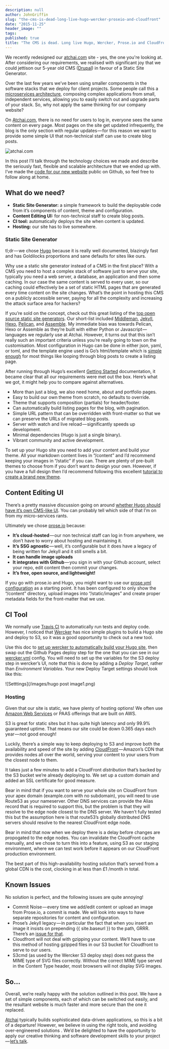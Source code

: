 ```yaml
---
description: null
author: JohnGriffin
slug: "the-cms-is-dead-long-live-hugo-wercker-proseio-and-cloudfront"
date: "2015-11-25"
header_image: ""
tags: 
published: true
title: "The CMS is dead. Long live Hugo, Wercker, Prose.io and CloudFront"
---
```


We recently redesigned our [atchai.com](http://atchai.com/) site - yes, the one you're looking at. After considering our requirements, we realised with significant joy that we could jettison our 5-year old CMS ([Drupal](https://www.drupal.org/)) in favour of a Static Site Generator.

Over the last few years we’ve been using smaller components in the software stacks that we deploy for client projects. Some people call this a [microservices architecture](https://en.wikipedia.org/wiki/Microservices), composing complex applications from small, independent services, allowing you to easily switch out and upgrade parts of your stack. So, why not apply the same thinking for our company website?

On [Atchai.com](http://atchai.com/), there is no need for users to log in, everyone sees the same content on every page. Most pages on the site get updated infrequently, the blog is the only section with regular updates — for this reason we want to provide some simple UI that non-technical staff can use to create blog posts.

![atchai.com](/images/Screen%20Shot%202015-11-25%20at%2015.26.04.png)

In this post I’ll talk through the technology choices we made and describe the seriously fast, flexible and scalable architecture that we ended up with. I’ve made the [code for our new website](https://github.com/atchai/atchai-hugo) public on Github, so feel free to follow along at home.

## What do we need?

* **Static Site Generator:** a simple framework to build the deployable code from it’s components of content, theme and configuration.
* **Content Editing UI:** for non-technical staff to create blog posts.
* **CI tool:** automatically deploys the site when content is updated.
* **Hosting:** our site has to live somewhere.

### Static Site Generator

tl;dr — we chose [Hugo](https://gohugo.io/) because it is really well documented, blazingly fast and has Goldilocks proportions and sane defaults for sites like ours.

Why use a static site generator instead of a CMS in the first place? With a CMS you need to host a complex stack of software just to serve your site, typically you need a web server, a database, an application and then some caching. In our case the same content is served to every user, so our caching could effectively be a set of static HTML pages that are generated every time content on the site changes. What’s the point in hosting this CMS on a publicly accessible server, paying for all the complexity and increasing the attack surface area for hackers?

If you’re sold on the concept, check out this great listing of the [top open source static site generators](https://www.staticgen.com/). Our short-list included [Middleman](https://middlemanapp.com/), [Jekyll](http://jekyllrb.com/), [Hexo](https://hexo.io/), [Pelican](http://blog.getpelican.com/), and [Assemble](http://assemble.io/). My immediate bias was towards Pelican, Hexo or Assemble as they’re built with either Python or Javascript — languages we regularly use at Atchai. However, it turns out that this isn’t really such an important criteria unless you’re really going to town on the customisation. Most configuration in Hugo can be done in either json, yaml, or toml, and the template engine used is Go’s html/template which is [simple enough](https://gohugo.io/templates/functions/) for most things like looping through blog posts to create a listing page.

After running through Hugo’s excellent [Getting Started](https://gohugo.io/overview/introduction/) documentation, it became clear that all our requirements were met out the box. Here’s what we got, it might help you to compare against alternatives.

* More than just a blog, we also need home, about and portfolio pages.
* Easy to build our own theme from scratch, no defaults to override.
* Theme that supports composition (partials) for header/footer.
* Can automatically build listing pages for the blog, with pagination.
* Simple URL pattern that can be overridden with front-matter so that we can preserve the URLs of migrated blog posts.
* Server with watch and live reload — significantly speeds up development.
* Minimal dependencies (Hugo is just a single binary).
* Vibrant community and active development.

To set up your Hugo site you need to add your content and build your theme. All your markdown content lives in “/content” and I’d recommend keeping your images in “/static” if you can. There are plenty of pre-built themes to choose from if you don’t want to design your own. However, if you have a full design then I’d recommend following this excellent [tutorial to create a brand new theme](http://www.humboldtux.net/sbcb-demo/post/post-01/).

## Content Editing UI

There’s a pretty massive discussion going on around [whether Hugo should have it’s own CMS-like UI](https://discuss.gohugo.io/t/web-based-editor/155/22). You can probably tell which side of that I’m on from my micro-services rants.

Ultimately we chose [prose.io](http://prose.io/) because:

* **It’s cloud-hosted** — our non technical staff can log in from anywhere, we don’t have to worry about hosting and maintaining it.
* **It’s SSG agnostic** — well, it’s configurable but it does have a legacy of being written for Jekyll and it still smells a bit.
* **It can handle image uploads**
* **It integrates with Github** — you sign in with your Github account, select your repo, edit content then commit your changes.
* **It’s free, open source, and lightweight!**

If you go with prose.io and Hugo, you might want to use our [prose.yml configuration](https://github.com/atchai/atchai-hugo/blob/master/_prose.yml) as a starting point. It has been configured to only show the “/content” directory, upload images into “/static/images” and create proper metadata fields for the front-matter that we use.

## CI Tool

We normally use [Travis CI](https://travis-ci.org/) to automatically run tests and deploy code. However, I noticed that [Wercker](http://wercker.com/) has nice simple plugins to build a Hugo site and deploy to S3, so it was a good opportunity to check out a new tool.

Use this doc to [set up wercker to automatically build your Hugo site](https://gohugo.io/tutorials/automated-deployments/), then swap out the Github Pages deploy step for the one that you can see in our [wercker.yml](https://github.com/atchai/atchai-hugo/blob/master/wercker.yml) config. You will need to set up the variables for the S3 deploy step in wercker’s UI, note that this is done by adding a _Deploy Target_, rather than _Environment Variables_. Your new Deploy Target settings should look like this:

![Setttings](/images/hugo post image1.png)


### Hosting

Given that our site is static, we have plenty of hosting options! We often use [Amazon Web Services](https://aws.amazon.com/) or PAAS offerings that are built on AWS.

S3 is great for static sites but it has quite high latency and only 99.9% guaranteed uptime. That means our site could be down 0.365 days each year — not good enough!

Luckily, there’s a simple way to keep deploying to S3 and improve both the availability and speed of the site by adding [CloudFront](https://aws.amazon.com/cloudfront/) — Amazon’s CDN that provides nodes all over the world, serving your content to your users from the closest node to them.

It takes just a few minutes to add a CloudFront _distribution_ that’s backed by the S3 bucket we’re already deploying to. We set up a custom domain and added an SSL certificate for good measure.

Bear in mind that if you want to serve your whole site on CloudFront from your apex domain (example.com with no subdomain), you will need to use Route53 as your nameserver. Other DNS services can provide the Alias record that is required to support this, but the problem is that they will resolve to the edge node closest to the DNS server. We haven’t fully tested this but the assumption here is that route53’s globally distributed DNS servers should resolve to the nearest CloudFront edge node.

Bear in mind that now when we deploy there is a delay before changes are propogated to the edge nodes. You can invalidate the CloudFront cache manually, and we chose to turn this into a feature, using S3 as our staging environment, where we can test work before it appears on our CloudFront production environment.

The best part of this high-availability hosting solution that’s served from a global CDN is the cost, clocking in at less than £1 /month in total.

## Known Issues
No solution is perfect, and the following issues are quite annoying!

* Commit Noise — every time we add/edit content or upload an image from Prose.io, a commit is made. We will look into ways to have separate repositories for content and configuration.
* Prose’s Jekyll legacy — in particular the fact that when you insert an image it insists on prepending {{ site.baseurl }} to the path, GRRR. There’s an [issue for that](https://github.com/prose/prose/issues/842).
* Cloudfront will not deal with gzipping your content. We’ll have to use this method of hosting gzipped files in our S3 bucket for Cloudfront to serve to our users.
* S3cmd (as used by the Wercker S3 deploy step) does not guess the MIME type of SVG files correctly. Without the correct MIME type served in the Content Type header, most browsers will not display SVG images.

## So…

Overall, we’re really happy with the solution outlined in this post. We have a set of simple components, each of which can be switched out easily, and the resultant website is much faster and more secure than the one it replaced.

[Atchai](http://atchai.com/) typically builds sophisticated data-driven applications, so this is a bit of a departure! However, we believe in using the right tools, and avoiding over-engineered solutions . We’d be delighted to have the opportunity to apply our creative thinking and software development skills to your project — [let’s talk](mailto:enquiries@atchai.com).